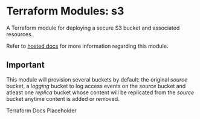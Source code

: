 # Terraform Modules: s3

A Terraform module for deploying a secure S3 bucket and associated resources.

Refer to [hosted docs]() for more information regarding this module.

## Important

This module will provision several buckets by default: the original _source_ bucket, a _logging_ bucket to log access events on the _source_ bucket and atleast one _replica_ bucket whose content will be replicated from the _source_ bucket anytime content is added or removed.


<!-- BEGIN_TF_DOCS -->
Terraform Docs Placeholder
<!-- END_TF_DOCS -->  